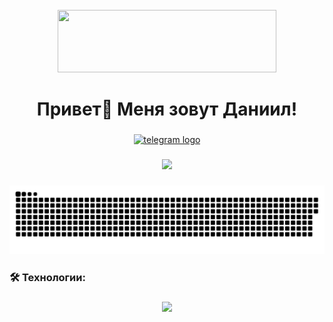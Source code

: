 <br clear="both">

<div id="header" align="center">
  <img src="https://media4.giphy.com/media/v1.Y2lkPTc5MGI3NjExNGw3d2RueDI1N29jdzJ3Y3hhNWo5ZGFjeTRvOWsxY2l0M25pazY5MyZlcD12MV9pbnRlcm5hbF9naWZfYnlfaWQmY3Q9Zw/Rbt3HJ6pSpyco/giphy.gif" width="350" height="100"/>
</div>

###

<h1 align="center">Привет👋 Меня зовут Даниил!</h1>

###

<div align="center">
  <a href="https://t.me/daniilFront" target="_blank">
    <img src="https://img.shields.io/static/v1?message=Telegram&logo=telegram&label=&color=2CA5E0&logoColor=white&labelColor=&style=for-the-badge" height="25" alt="telegram logo"  />
  </a>
</div>

###

<div align="center">
  <img src="https://visitor-badge.laobi.icu/badge?page_id=daniilkun.daniilkun&"  />
</div>

###

<p align="center">
 <img width="600" src="assets/snake-github.svg" alt="snake"/>
</p>

###

<h3 align="left">🛠 Технологии:</h3>

###

<p align="center">
  <a href="https://skillicons.dev">
    <img src="https://skillicons.dev/icons?i=git,docker,css,androidstudio,babel,bash,figma,github,gitlab,html,js,materialui,nextjs,react,redux,sass,tailwind,threejs,ts,vite,vscode,webpack," />
  </a>
</p>

###
